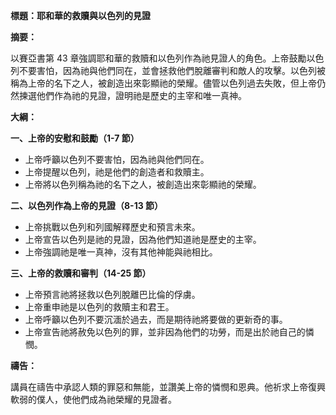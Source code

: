 **標題：耶和華的救贖與以色列的見證**

**摘要：**

以賽亞書第 43 章強調耶和華的救贖和以色列作為祂見證人的角色。上帝鼓勵以色列不要害怕，因為祂與他們同在，並會拯救他們脫離審判和敵人的攻擊。以色列被稱為上帝的名下之人，被創造出來彰顯祂的榮耀。儘管以色列過去失敗，但上帝仍然揀選他們作為祂的見證，證明祂是歷史的主宰和唯一真神。

**大綱：**

**一、上帝的安慰和鼓勵（1-7 節）**
* 上帝呼籲以色列不要害怕，因為祂與他們同在。
* 上帝提醒以色列，祂是他們的創造者和救贖主。
* 上帝將以色列稱為祂的名下之人，被創造出來彰顯祂的榮耀。

**二、以色列作為上帝的見證（8-13 節）**
* 上帝挑戰以色列和列國解釋歷史和預言未來。
* 上帝宣告以色列是祂的見證，因為他們知道祂是歷史的主宰。
* 上帝強調祂是唯一真神，沒有其他神能與祂相比。

**三、上帝的救贖和審判（14-25 節）**
* 上帝預言祂將拯救以色列脫離巴比倫的俘虜。
* 上帝重申祂是以色列的救贖主和君王。
* 上帝呼籲以色列不要沉湎於過去，而是期待祂將要做的更新奇的事。
* 上帝宣告祂將赦免以色列的罪，並非因為他們的功勞，而是出於祂自己的憐憫。

**禱告：**

講員在禱告中承認人類的罪惡和無能，並讚美上帝的憐憫和恩典。他祈求上帝復興軟弱的僕人，使他們成為祂榮耀的見證者。